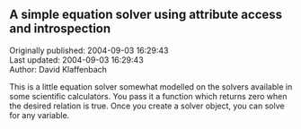 ## A simple equation solver using attribute access and introspection  
Originally published: 2004-09-03 16:29:43  
Last updated: 2004-09-03 16:29:43  
Author: David Klaffenbach  
  
This is a little equation solver somewhat modelled on the solvers available in some scientific calculators.  You pass it a function which returns zero when the desired relation is true.  Once you create a solver object, you can solve for any variable.